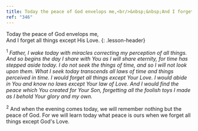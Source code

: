 ```yaml
---
title: Today the peace of God envelops me,<br/>&nbsp;&nbsp;And I forget all things except His Love.
ref: "346"
---
```


Today the peace of God envelops me,<br/>
And I forget all things except His Love.
{: .lesson-header}

<sup>1</sup> *Father, I wake today with miracles correcting my
perception of all things. And so begins the day I share with You as I
will share eternity, for time has stepped aside today. I do not seek the
things of time, and so I will not look upon them. What I seek today
transcends all laws of time and things perceived in time. I would forget
all things except Your Love. I would abide in You and know no laws
except Your law of Love. And I would find the peace which You created
for Your Son, forgetting all the foolish toys I made as I behold Your
glory and my own.*

<sup>2</sup> And when the evening comes today, we will remember nothing
but the peace of God. For we will learn today what peace is ours when we
forget all things except God's Love.

